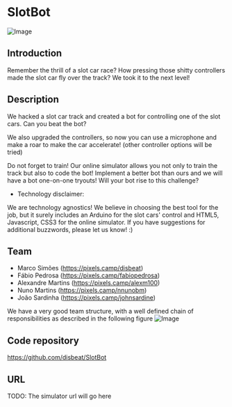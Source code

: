 # SlotBot


![Image](https://dl.dropboxusercontent.com/u/941957/description.png)


## Introduction

Remember the thrill of a slot car race? How pressing those shitty controllers made the slot car fly over the track? We took it to the next level!


## Description

We hacked a slot car track and created a bot for controlling one of the slot cars. Can you beat the bot?

We also upgraded the controllers, so now you can use a microphone and make a roar to make the car accelerate! (other controller options will be tried)

Do not forget to train! Our online simulator allows you not only to train the track but also to code the bot! Implement a better bot than ours and we will have a bot one-on-one tryouts! Will your bot rise to this challenge?


* Technology disclaimer:

We are technology agnostics! We believe in choosing the best tool for the job, but it surely includes an Arduino for the slot cars' control and HTML5, Javascript, CSS3 for the online simulator. If you have suggestions for additional buzzwords, please let us know! :)


## Team

 * Marco Simões (https://pixels.camp/disbeat) 
 * Fábio Pedrosa (https://pixels.camp/fabiopedrosa)
 * Alexandre Martins (https://pixels.camp/alexm100)
 * Nuno Martins (https://pixels.camp/nnunobm)
 * João Sardinha (https://pixels.camp/johnsardine)


We have a very good team structure, with a well defined chain of responsibilities as described in the following figure
![Image](https://dl.dropboxusercontent.com/u/941957/team.jpeg)


## Code repository

https://github.com/disbeat/SlotBot


## URL 

TODO: The simulator url will go here